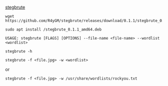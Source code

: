 [stegbrute](https://github.com/R4yGM/stegbrute)

```
wget https://github.com/R4yGM/stegbrute/releases/download/0.1.1/stegbrute_0.1.1_amd64.deb
```
```
sudo apt install /stegbrute_0.1.1_amd64.deb
```

`USAGE:
    stegbrute [FLAGS] [OPTIONS] --file-name <file-name> --wordlist <wordlist>`
```
stegbrute -h
```
```
stegbrute -f <file.jpg> -w <wordlist>
```
or
```
stegbrute -f <file.jpg> -w /usr/share/wordlists/rockyou.txt
```
